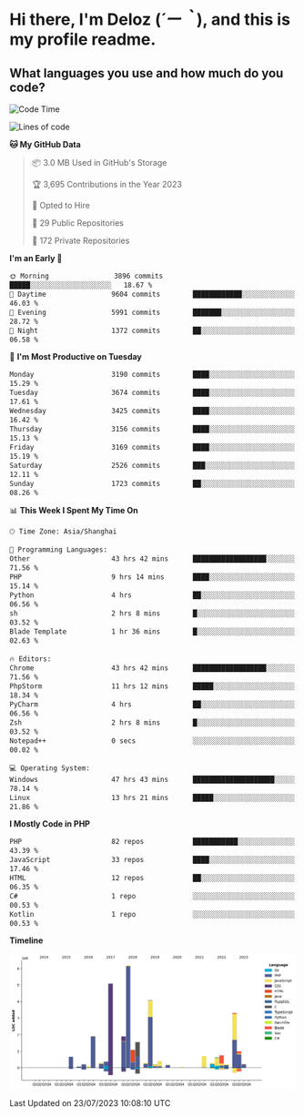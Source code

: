 # **Hi there, I'm Deloz (*´ー｀*), and this is my profile readme.**

## **What languages you use and how much do you code?**

<!--START_SECTION:waka-->
![Code Time](http://img.shields.io/badge/Code%20Time-1%2C979%20hrs%2042%20mins-blue)

![Lines of code](https://img.shields.io/badge/From%20Hello%20World%20I%27ve%20Written-31.5%20million%20lines%20of%20code-blue)

**🐱 My GitHub Data** 

> 📦 3.0 MB Used in GitHub's Storage 
 > 
> 🏆 3,695 Contributions in the Year 2023
 > 
> 💼 Opted to Hire
 > 
> 📜 29 Public Repositories 
 > 
> 🔑 172 Private Repositories 
 > 
**I'm an Early 🐤** 

```text
🌞 Morning                3896 commits        █████░░░░░░░░░░░░░░░░░░░░   18.67 % 
🌆 Daytime                9604 commits        ████████████░░░░░░░░░░░░░   46.03 % 
🌃 Evening                5991 commits        ███████░░░░░░░░░░░░░░░░░░   28.72 % 
🌙 Night                  1372 commits        ██░░░░░░░░░░░░░░░░░░░░░░░   06.58 % 
```
📅 **I'm Most Productive on Tuesday** 

```text
Monday                   3190 commits        ████░░░░░░░░░░░░░░░░░░░░░   15.29 % 
Tuesday                  3674 commits        ████░░░░░░░░░░░░░░░░░░░░░   17.61 % 
Wednesday                3425 commits        ████░░░░░░░░░░░░░░░░░░░░░   16.42 % 
Thursday                 3156 commits        ████░░░░░░░░░░░░░░░░░░░░░   15.13 % 
Friday                   3169 commits        ████░░░░░░░░░░░░░░░░░░░░░   15.19 % 
Saturday                 2526 commits        ███░░░░░░░░░░░░░░░░░░░░░░   12.11 % 
Sunday                   1723 commits        ██░░░░░░░░░░░░░░░░░░░░░░░   08.26 % 
```


📊 **This Week I Spent My Time On** 

```text
🕑︎ Time Zone: Asia/Shanghai

💬 Programming Languages: 
Other                    43 hrs 42 mins      ██████████████████░░░░░░░   71.56 % 
PHP                      9 hrs 14 mins       ████░░░░░░░░░░░░░░░░░░░░░   15.14 % 
Python                   4 hrs               ██░░░░░░░░░░░░░░░░░░░░░░░   06.56 % 
sh                       2 hrs 8 mins        █░░░░░░░░░░░░░░░░░░░░░░░░   03.52 % 
Blade Template           1 hr 36 mins        █░░░░░░░░░░░░░░░░░░░░░░░░   02.63 % 

🔥 Editors: 
Chrome                   43 hrs 42 mins      ██████████████████░░░░░░░   71.56 % 
PhpStorm                 11 hrs 12 mins      █████░░░░░░░░░░░░░░░░░░░░   18.34 % 
PyCharm                  4 hrs               ██░░░░░░░░░░░░░░░░░░░░░░░   06.56 % 
Zsh                      2 hrs 8 mins        █░░░░░░░░░░░░░░░░░░░░░░░░   03.52 % 
Notepad++                0 secs              ░░░░░░░░░░░░░░░░░░░░░░░░░   00.02 % 

💻 Operating System: 
Windows                  47 hrs 43 mins      ████████████████████░░░░░   78.14 % 
Linux                    13 hrs 21 mins      █████░░░░░░░░░░░░░░░░░░░░   21.86 % 
```

**I Mostly Code in PHP** 

```text
PHP                      82 repos            ███████████░░░░░░░░░░░░░░   43.39 % 
JavaScript               33 repos            ████░░░░░░░░░░░░░░░░░░░░░   17.46 % 
HTML                     12 repos            ██░░░░░░░░░░░░░░░░░░░░░░░   06.35 % 
C#                       1 repo              ░░░░░░░░░░░░░░░░░░░░░░░░░   00.53 % 
Kotlin                   1 repo              ░░░░░░░░░░░░░░░░░░░░░░░░░   00.53 % 
```



**Timeline**

![Lines of Code chart](https://raw.githubusercontent.com/deloz/deloz/main/assets/bar_graph.png)


 Last Updated on 23/07/2023 10:08:10 UTC
<!--END_SECTION:waka-->
